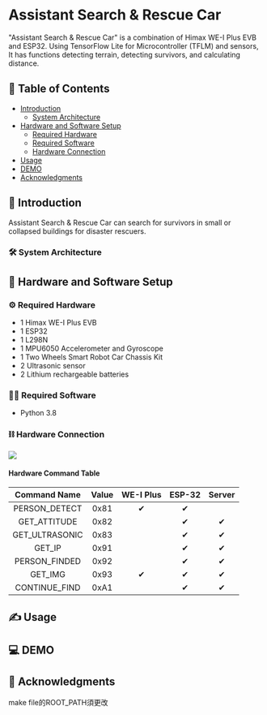 # Assistant Search & Rescue Car
"Assistant Search & Rescue Car" is a combination of Himax WE-I Plus EVB and ESP32.
Using TensorFlow Lite for Microcontroller (TFLM) and sensors, It has functions detecting terrain, detecting survivors, and calculating distance.

## 📝 Table of Contents
- [Introduction](#introduction)
  - [System Architecture](#system-architecture)
- [Hardware and Software Setup](#hardware-and-software-setup)
  - [Required Hardware](#required-hardware)
  - [Required Software](#required-software)
  - [Hardware Connection](#hardware-connection)
- [Usage](#usage)
- [DEMO](#demo)
- [Acknowledgments](#acknowledgments)

## 📖 Introduction
Assistant Search & Rescue Car can search for survivors in small or collapsed buildings for disaster rescuers.

### 🛠️ System Architecture


## 🧰 Hardware and Software Setup

### ⚙️ Required Hardware
- 1 Himax WE-I Plus EVB
- 1 ESP32
- 1 L298N
- 1 MPU6050 Accelerometer and Gyroscope
- 1 Two Wheels Smart Robot Car Chassis Kit
- 2 Ultrasonic sensor
- 2 Lithium rechargeable batteries

### 👨‍💻 Required Software
- Python 3.8

### ⛓️ Hardware Connection
![](https://i.imgur.com/QYPl87s.jpg)

#### Hardware Command Table

|   Command Name   | Value | WE-I Plus | ESP-32 | Server |
|:----------------:|:-----:|:---------:|:------:|:------:|
| PERSON_DETECT    | 0x81  | ✔         | ✔      |        |
| GET_ATTITUDE    | 0x82  |           | ✔      | ✔      |
| GET_ULTRASONIC   | 0x83  |           | ✔      | ✔      |
| GET_IP           | 0x91  |           | ✔      | ✔      |
| PERSON_FINDED    | 0x92  |           | ✔      | ✔      |
| GET_IMG          | 0x93  | ✔         | ✔      | ✔      |
| CONTINUE_FIND    | 0xA1  |           | ✔      | ✔      |
## ✍️ Usage

## 💻 DEMO

## 🙏 Acknowledgments

make file的ROOT_PATH須更改